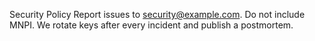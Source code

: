 Security Policy
Report issues to security@example.com. Do not include MNPI. We rotate keys after every incident and publish a postmortem.
